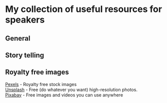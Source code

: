 # My collection of useful resources for speakers


## General


## Story telling


## Royalty free images
[Pexels](https://www.pexels.com) - Royalty free stock images  
[Unsplash](https://unsplash.com/) - Free (do whatever you want) high-resolution photos.  
[Pixabay](https://pixabay.com/) - Free images and videos you can use anywhere  
